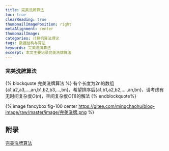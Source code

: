 ```yaml
---
title: 完美洗牌算法
toc: true
clearReading: true
thumbnailImagePosition: right
metaAlignment: center
thumbnailImage:
categories: 计算机算法理论
tags: 数据结构与算法
keywords: 完美洗牌算法
excerpt: 本文主要记录完美洗牌算法
---
```

### 完美洗牌算法
{% blockquote 完美洗牌算法  %}
有个长度为2n的数组{a1,a2,a3,…,an,b1,b2,b3,…,bn}，希望排序后{a1,b1,a2,b2,….,an,bn}，请考虑有无时间复杂度$O(n)$，空间复杂度$O(1)$的解法
{% endblockquote%}

{% image fancybox fig-100  center https://gitee.com/mingchaohu/blog-image/raw/master/image/完美洗牌.png %}

## 附录
[完美洗牌算法](https://blog.csdn.net/SunnyYoona/article/details/43795243)
